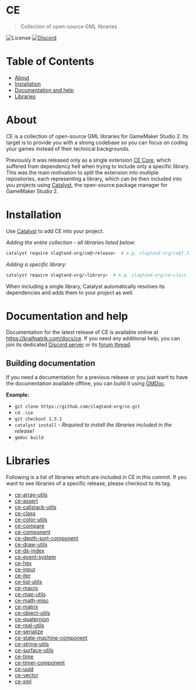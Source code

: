 # CE
> Collection of open-source GML libraries

![License](https://img.shields.io/github/license/slagtand-org/ce)
[![Discord](https://img.shields.io/discord/573762224603004929?label=Discord)](https://discord.gg/nt5hZWt)

# Table of Contents
* [About](#about)
* [Installation](#installation)
* [Documentation and help](#documentation-and-help)
* [Libraries](#libraries)

# About
CE is a collection of open-source GML libraries for GameMaker Studio 2. Its target is to provide you with a strong codebase so you can focus on coding your games instead of their technical backgrounds.

Previously it was released only as a single extension [CE Core](https://github.com/slagtand-org/ce-core), which suffered from dependency hell when trying to include only a specific library. This was the main motivation to split the extension into multiple repositories, each representing a library, which can be then included into you projects using [Catalyst](https://github.com/GameMakerHub/Catalyst), the open-source package manager for GameMaker Studio 2.

# Installation
Use [Catalyst](https://github.com/GameMakerHub/Catalyst) to add CE into your project.

*Adding the entire collection - all libraries listed below:*
```sh
catalyst require slagtand-org/ce@<release>  # e.g. slagtand-org/ce@1.3.1
```

*Adding a specific library:*
```sh
catalyst require slagtand-org/<library>  # e.g. slagtand-org/ce-class
```

When including a single library, Catalyst automatically resolves its dependencies and adds them to your project as well.

# Documentation and help
Documentation for the latest release of CE is available online at https://kraifpatrik.com/docs/ce. If you need any additional help, you can join its dedicated [Discord server](https://discord.gg/nt5hZWt) or its [forum thread](https://forum.yoyogames.com/index.php?threads/62585/).

## Building documentation
If you need a documentation for a previous release or you just want to have the documentation available offline, you can build it using [GMDoc](https://github.com/slagtand-org/gmdoc).

**Example:**
* `git clone https://github.com/slagtand-org/ce.git`
* `cd .\ce`
* `git checkout 1.3.1`
* `catalyst install` - *Required to install the libraries included in the release!*
* `gmdoc build`

# Libraries
Following is a list of libraries which are included in CE in *this* commit. If you want to see libraries of a specific release, please checkout to its tag.

* [ce-array-utils](https://github.com/slagtand-org/ce-array-utils)
* [ce-assert](https://github.com/slagtand-org/ce-assert)
* [ce-callstack-utils](https://github.com/slagtand-org/ce-callstack-utils)
* [ce-class](https://github.com/slagtand-org/ce-class)
* [ce-color-utils](https://github.com/slagtand-org/ce-color-utils)
* [ce-compare](https://github.com/slagtand-org/ce-compare)
* [ce-component](https://github.com/slagtand-org/ce-component)
* [ce-depth-sort-component](https://github.com/slagtand-org/ce-depth-sort-component)
* [ce-draw-utils](https://github.com/slagtand-org/ce-draw-utils)
* [ce-ds-index](https://github.com/slagtand-org/ce-ds-index)
* [ce-event-system](https://github.com/slagtand-org/ce-event-system)
* [ce-hex](https://github.com/slagtand-org/ce-hex)
* [ce-input](https://github.com/slagtand-org/ce-input)
* [ce-iter](https://github.com/slagtand-org/ce-iter)
* [ce-list-utils](https://github.com/slagtand-org/ce-list-utils)
* [ce-macro](https://github.com/slagtand-org/ce-macro)
* [ce-map-utils](https://github.com/slagtand-org/ce-map-utils)
* [ce-math-misc](https://github.com/slagtand-org/ce-math-misc)
* [ce-matrix](https://github.com/slagtand-org/ce-matrix)
* [ce-object-utils](https://github.com/slagtand-org/ce-object-utils)
* [ce-quaternion](https://github.com/slagtand-org/ce-quaternion)
* [ce-real-utils](https://github.com/slagtand-org/ce-real-utils)
* [ce-serialize](https://github.com/slagtand-org/ce-serialize)
* [ce-state-machine-component](https://github.com/slagtand-org/ce-state-machine-component)
* [ce-string-utils](https://github.com/slagtand-org/ce-string-utils)
* [ce-surface-utils](https://github.com/slagtand-org/ce-surface-utils)
* [ce-time](https://github.com/slagtand-org/ce-time)
* [ce-timer-component](https://github.com/slagtand-org/ce-timer-component)
* [ce-uuid](https://github.com/slagtand-org/ce-uuid)
* [ce-vector](https://github.com/slagtand-org/ce-vector)
* [ce-xml](https://github.com/slagtand-org/ce-xml)
